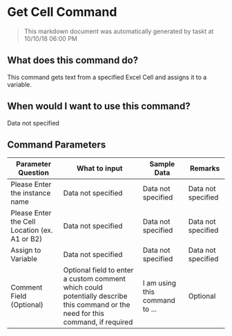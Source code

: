 <!--TITLE: Get Cell Command -->
<!-- SUBTITLE: a command in the Excel Commands group -->
# Get Cell Command


> This markdown document was automatically generated by taskt at 10/10/18 06:00 PM


## What does this command do?
This command gets text from a specified Excel Cell and assigns it to a variable.


## When would I want to use this command?
Data not specified


## Command Parameters
| Parameter Question   	| What to input  	|  Sample Data 	| Remarks  	|
| ---                    | ---               | ---           | ---       |
|Please Enter the instance name|Data not specified|Data not specified|Data not specified|
|Please Enter the Cell Location (ex. A1 or B2)|Data not specified|Data not specified|Data not specified|
|Assign to Variable|Data not specified|Data not specified|Data not specified|
|Comment Field (Optional)|Optional field to enter a custom comment which could potentially describe this command or the need for this command, if required|I am using this command to ...|Optional|


